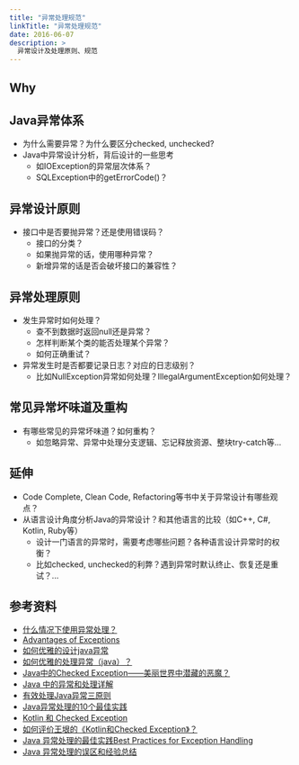 ```yaml
---
title: "异常处理规范"
linkTitle: "异常处理规范"
date: 2016-06-07
description: >
  异常设计及处理原则、规范
---
```


## Why

## Java异常体系

- 为什么需要异常？为什么要区分checked, unchecked?
- Java中异常设计分析，背后设计的一些思考
  - 如IOException的异常层次体系？
  - SQLException中的getErrorCode()？

## 异常设计原则

+ 接口中是否要抛异常？还是使用错误码？
	- 接口的分类？
	- 如果抛异常的话，使用哪种异常？
    - 新增异常的话是否会破坏接口的兼容性？

## 异常处理原则

+ 发生异常时如何处理？
	- 查不到数据时返回null还是异常？
	- 怎样判断某个类的能否处理某个异常？
    - 如何正确重试？
+ 异常发生时是否都要记录日志？对应的日志级别？
	- 比如NullException异常如何处理？IllegalArgumentException如何处理？

## 常见异常坏味道及重构

+ 有哪些常见的异常坏味道？如何重构？
	- 如忽略异常、异常中处理分支逻辑、忘记释放资源、整块try-catch等...

## 延伸

+ Code Complete, Clean Code, Refactoring等书中关于异常设计有哪些观点？
+ 从语言设计角度分析Java的异常设计？和其他语言的比较（如C++, C#, Kotlin, Ruby等）
	- 设计一门语言的异常时，需要考虑哪些问题？各种语言设计异常时的权衡？
    - 比如checked, unchecked的利弊？遇到异常时默认终止、恢复还是重试？...

## 参考资料
* [什么情况下使用异常处理？](https://www.zhihu.com/question/27122172)
* [Advantages of Exceptions](https://docs.oracle.com/javase/tutorial/essential/exceptions/advantages.html)
* [如何优雅的设计java异常](https://lrwinx.github.io/2016/04/28/%E5%A6%82%E4%BD%95%E4%BC%98%E9%9B%85%E7%9A%84%E8%AE%BE%E8%AE%A1java%E5%BC%82%E5%B8%B8/)
* [如何优雅的处理异常（java）？](https://www.zhihu.com/question/28254987)
* [Java中的Checked Exception——美丽世界中潜藏的恶魔？](http://www.importnew.com/21117.html)
* [Java 中的异常和处理详解](http://www.importnew.com/26613.html)
* [有效处理Java异常三原则](http://www.importnew.com/1701.html) 
* [Java异常处理的10个最佳实践](http://www.importnew.com/20139.html)
* [Kotlin 和 Checked Exception](http://www.yinwang.org/blog-cn/2017/05/23/kotlin)
* [如何评价王垠的《Kotlin和Checked Exception》？](https://www.zhihu.com/question/60240474)
* [Java 异常处理的最佳实践Best Practices for Exception Handling](http://www.jcodecraeer.com/a/chengxusheji/java/2013/0724/1485.html)
* [Java 异常处理的误区和经验总结](https://www.ibm.com/developerworks/cn/java/j-lo-exception-misdirection/) 